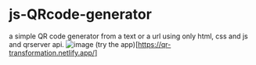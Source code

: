 # js-QRcode-generator
a simple QR code generator from a text or a url using only html, css and js and qrserver api.
![image](https://github.com/Manal-Lahmidi/js-QRcode-generator/assets/129679210/e623a8a7-ed73-499f-8774-b8fabc580488)
(try the app)[https://qr-transformation.netlify.app/]
